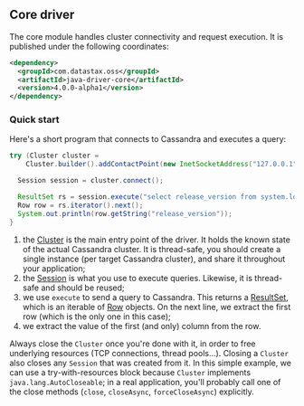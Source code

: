 ## Core driver

The core module handles cluster connectivity and request execution. It is published under the
following coordinates:

```xml
<dependency>
  <groupId>com.datastax.oss</groupId>
  <artifactId>java-driver-core</artifactId>
  <version>4.0.0-alpha1</version>
</dependency>
```

### Quick start

Here's a short program that connects to Cassandra and executes a query:

```java
try (Cluster cluster =
    Cluster.builder().addContactPoint(new InetSocketAddress("127.0.0.1", 9042)).build()) { // (1)

  Session session = cluster.connect();                                                  // (2)

  ResultSet rs = session.execute("select release_version from system.local");              // (3)
  Row row = rs.iterator().next();
  System.out.println(row.getString("release_version"));                                    // (4)
}
```

1. the [Cluster] is the main entry point of the driver. It holds the known state of the actual 
   Cassandra cluster. It is thread-safe, you should create a single instance (per target Cassandra
   cluster), and share it throughout your application;
2. the [Session] is what you use to execute queries. Likewise, it is thread-safe and should be 
   reused;
3. we use `execute` to send a query to Cassandra. This returns a [ResultSet], which is an iterable 
   of [Row] objects. On the next line, we extract the first row (which is the only one in this case);
4. we extract the value of the first (and only) column from the row.

Always close the `Cluster` once you're done with it, in order to free underlying resources (TCP 
connections, thread pools...). Closing a `Cluster` also closes any `Session` that was created from
it. In this simple example, we can use a try-with-resources block because `Cluster` implements
`java.lang.AutoCloseable`; in a real application, you'll probably call one of the close methods 
(`close`, `closeAsync`, `forceCloseAsync`) explicitly.

[Cluster]:   http://docs.datastax.com/en/drivers/java/4.0/com/datastax/oss/driver/api/core/Cluster.html
[Session]:   http://docs.datastax.com/en/drivers/java/4.0/com/datastax/oss/driver/api/core/session/Session.html
[ResultSet]: http://docs.datastax.com/en/drivers/java/4.0/com/datastax/oss/driver/api/core/cql/ResultSet.html
[Row]:       http://docs.datastax.com/en/drivers/java/4.0/com/datastax/oss/driver/api/core/cql/Row.html
